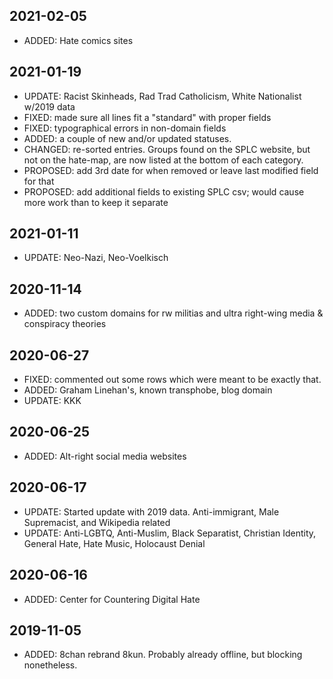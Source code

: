 ## 2021-02-05

- ADDED: Hate comics sites

## 2021-01-19

- UPDATE: Racist Skinheads, Rad Trad Catholicism, White Nationalist w/2019 data
- FIXED: made sure all lines fit a "standard" with proper fields
- FIXED: typographical errors in non-domain fields
- ADDED: a couple of new and/or updated statuses. 
- CHANGED: re-sorted entries. Groups found on the SPLC website, but not on the hate-map, are now listed at the bottom of each category.
- PROPOSED: add 3rd date for when removed or leave last modified field for that
- PROPOSED: add additional fields to existing SPLC csv; would cause more work than to keep it separate

## 2021-01-11

- UPDATE: Neo-Nazi, Neo-Voelkisch

## 2020-11-14

- ADDED: two custom domains for rw militias and ultra right-wing media & conspiracy theories

## 2020-06-27

- FIXED: commented out some rows which were meant to be exactly that.
- ADDED: Graham Linehan's, known transphobe, blog domain
- UPDATE: KKK

## 2020-06-25

- ADDED: Alt-right social media websites

## 2020-06-17

- UPDATE: Started update with 2019 data. Anti-immigrant, Male Supremacist, and Wikipedia related
- UPDATE: Anti-LGBTQ, Anti-Muslim, Black Separatist, Christian Identity, General Hate, Hate Music, Holocaust Denial

## 2020-06-16

- ADDED: Center for Countering Digital Hate

## 2019-11-05

- ADDED: 8chan rebrand 8kun. Probably already offline, but blocking nonetheless.

